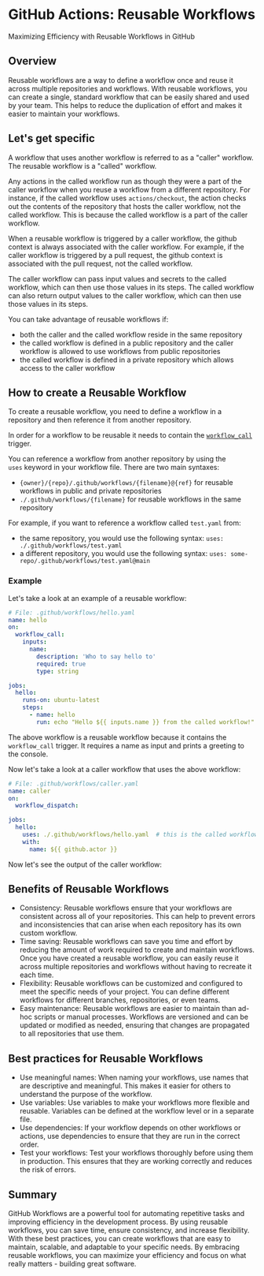# GitHub Actions: Reusable Workflows

Maximizing Efficiency with Reusable Workflows in GitHub

## Overview

Reusable workflows are a way to define a workflow once and reuse it across multiple repositories and workflows. With reusable workflows, you can create a single, standard workflow that can be easily shared and used by your team. This helps to reduce the duplication of effort and makes it easier to maintain your workflows.

## Let's get specific

A workflow that uses another workflow is referred to as a "caller" workflow. The reusable workflow is a "called" workflow.

Any actions in the called workflow run as though they were a part of the caller workflow when you reuse a workflow from a different repository. For instance, if the called workflow uses `actions/checkout`, the action checks out the contents of the repository that hosts the caller workflow, not the called workflow. This is because the called workflow is a part of the caller workflow.

When a reusable workflow is triggered by a caller workflow, the github context is always associated with the caller workflow. For example, if the caller workflow is triggered by a pull request, the github context is associated with the pull request, not the called workflow.

The caller workflow can pass input values  and secrets to the called workflow, which can then use those values in its steps. The called workflow can also return output values to the caller workflow, which can then use those values in its steps.

You can take advantage of reusable workflows if:

- both the caller and the called workflow reside in the same repository
- the called workflow is defined in a public repository and the caller workflow is allowed to use workflows from public repositories
- the called workflow is defined in a private repository which allows access to the caller workflow

## How to create a Reusable Workflow

To create a reusable workflow, you need to define a workflow in a repository and then reference it from another repository.

In order for a workflow to be reusable it needs to contain the [`workflow_call`](https://docs.github.com/en/actions/reference/workflow-syntax-for-github-actions#jobsjob_idstrategymatrixincludeuses) trigger.

You can reference a workflow from another repository by using the `uses` keyword in your workflow file. There are two main syntaxes:

- `{owner}/{repo}/.github/workflows/{filename}@{ref}` for reusable workflows in public and private repositories
- `./.github/workflows/{filename}` for reusable workflows in the same repository

For example, if you want to reference a workflow called `test.yaml` from:

- the same repository, you would use the following syntax: `uses: ./.github/workflows/test.yaml`
- a different repository, you would use the following syntax: `uses: some-repo/.github/workflows/test.yaml@main`

### Example

Let's take a look at an example of a reusable workflow:

```yaml
# File: .github/workflows/hello.yaml
name: hello
on:
  workflow_call:
    inputs:
      name:
        description: 'Who to say hello to'
        required: true
        type: string

jobs:
  hello:
    runs-on: ubuntu-latest
    steps:
      - name: hello
        run: echo "Hello ${{ inputs.name }} from the called workflow!"

```

The above workflow is a reusable workflow because it contains the `workflow_call` trigger. It requires a name as input and prints a greeting to the console.

Now let's take a look at a caller workflow that uses the above workflow:

```yaml
# File: .github/workflows/caller.yaml
name: caller
on:
  workflow_dispatch:

jobs:
  hello:
    uses: ./.github/workflows/hello.yaml  # this is the called workflow
    with:
      name: ${{ github.actor }}
```

Now let's see the output of the caller workflow:



## Benefits of Reusable Workflows

- Consistency: Reusable workflows ensure that your workflows are consistent across all of your repositories. This can help to prevent errors and inconsistencies that can arise when each repository has its own custom workflow.
- Time saving: Reusable workflows can save you time and effort by reducing the amount of work required to create and maintain workflows. Once you have created a reusable workflow, you can easily reuse it across multiple repositories and workflows without having to recreate it each time.
- Flexibility: Reusable workflows can be customized and configured to meet the specific needs of your project. You can define different workflows for different branches, repositories, or even teams.
- Easy maintenance: Reusable workflows are easier to maintain than ad-hoc scripts or manual processes. Workflows are versioned and can be updated or modified as needed, ensuring that changes are propagated to all repositories that use them.

## Best practices for Reusable Workflows

- Use meaningful names: When naming your workflows, use names that are descriptive and meaningful. This makes it easier for others to understand the purpose of the workflow.
- Use variables: Use variables to make your workflows more flexible and reusable. Variables can be defined at the workflow level or in a separate file.
- Use dependencies: If your workflow depends on other workflows or actions, use dependencies to ensure that they are run in the correct order.
- Test your workflows: Test your workflows thoroughly before using them in production. This ensures that they are working correctly and reduces the risk of errors.

## Summary

GitHub Workflows are a powerful tool for automating repetitive tasks and improving efficiency in the development process. By using reusable workflows, you can save time, ensure consistency, and increase flexibility. With these best practices, you can create workflows that are easy to maintain, scalable, and adaptable to your specific needs. By embracing reusable workflows, you can maximize your efficiency and focus on what really matters - building great software.
